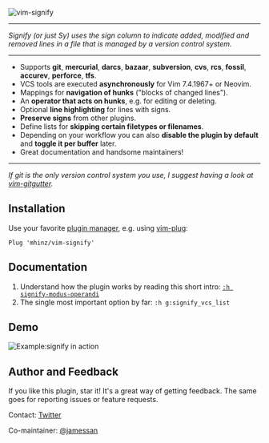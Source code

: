 ![vim-signify](https://raw.githubusercontent.com/mhinz/vim-signify/master/pictures/signify-logo.png)

---

_Signify (or just Sy) uses the sign column to indicate added, modified and
removed lines in a file that is managed by a version control system._

---

- Supports **git**, **mercurial**, **darcs**, **bazaar**, **subversion**,
  **cvs**, **rcs**, **fossil**, **accurev**, **perforce**, **tfs**.
- VCS tools are executed **asynchronously** for Vim 7.4.1967+ or Neovim.
- Mappings for **navigation of hunks** ("blocks of changed lines").
- An **operator that acts on hunks**, e.g. for editing or deleting.
- Optional **line highlighting** for lines with signs.
- **Preserve signs** from other plugins.
- Define lists for **skipping certain filetypes or filenames**.
- Depending on your workflow you can also **disable the plugin by default** and
  **toggle it per buffer** later.
- Great documentation and handsome maintainers!

---

_If git is the only version control system you use, I suggest having a look at
[vim-gitgutter](https://github.com/airblade/vim-gitgutter)._

## Installation

Use your favorite [plugin
manager](https://github.com/mhinz/vim-galore#managing-plugins), e.g. using
[vim-plug](https://github.com/junegunn/vim-plug):

    Plug 'mhinz/vim-signify'

## Documentation

1. Understand how the plugin works by reading this short intro:
   [`:h signify-modus-operandi`](https://github.com/mhinz/vim-signify/blob/master/doc/signify.txt#L52)
1. The single most important option by far: `:h g:signify_vcs_list`

## Demo

![Example:signify in action](https://raw.githubusercontent.com/mhinz/vim-signify/master/pictures/signify-demo.gif)

## Author and Feedback

If you like this plugin, star it! It's a great way of getting feedback. The same
goes for reporting issues or feature requests.

Contact: [Twitter](https://twitter.com/_mhinz_)

Co-maintainer: [@jamessan](https://github.com/jamessan)
